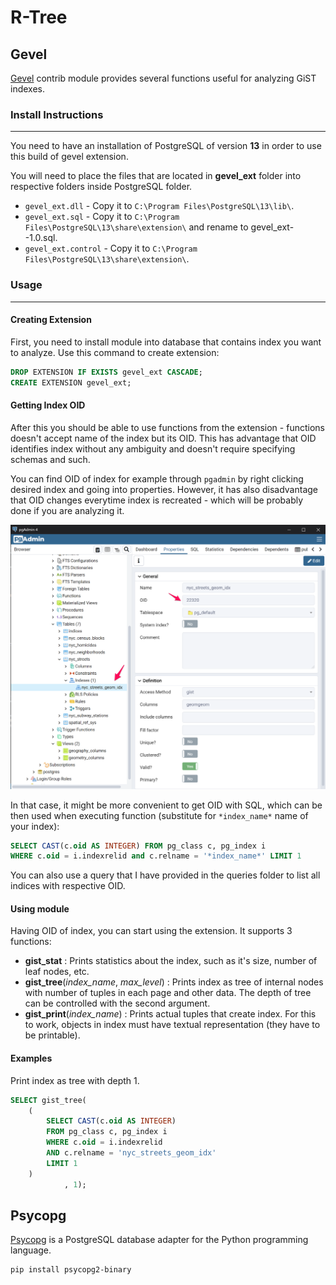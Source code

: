 # R-Tree

## Gevel

[Gevel](http://www.sai.msu.su/~megera/wiki/Gevel "Gevel contrib module") contrib module provides several functions useful for analyzing GiST indexes.

### Install Instructions

---

You need to have an installation of PostgreSQL of version **13** in order to use this build of gevel extension.

You will need to place the files that are located in **gevel_ext** folder into respective folders inside PostgreSQL folder.

- `gevel_ext.dll` - Copy it to `C:\Program Files\PostgreSQL\13\lib\`.
- `gevel_ext.sql` - Copy it to `C:\Program Files\PostgreSQL\13\share\extension\` and rename to gevel_ext--1.0.sql.
- `gevel_ext.control` - Copy it to `C:\Program Files\PostgreSQL\13\share\extension\`.

### Usage

---

#### Creating Extension

First, you need to install module into database that contains index you want to analyze. Use this command to create extension:

```sql
DROP EXTENSION IF EXISTS gevel_ext CASCADE;
CREATE EXTENSION gevel_ext;
```

#### Getting Index OID

After this you should be able to use functions from the extension - functions doesn't accept name of the index but its OID. This has advantage that OID identifies index without any ambiguity and doesn't require specifying schemas and such.

You can find OID of index for example through `pgadmin` by right clicking desired index and going into properties. However, it has also disadvantage that OID changes everytime index is recreated - which will be probably done if you are analyzing it.

![image info](./screens/pgadmin_oid.png)

In that case, it might be more convenient to get OID with SQL, which can be then used when executing function (substitute for `*index_name*` name of your index):

```sql
SELECT CAST(c.oid AS INTEGER) FROM pg_class c, pg_index i 
WHERE c.oid = i.indexrelid and c.relname = '*index_name*' LIMIT 1
```

You can also use a query that I have provided in the queries folder to list all indices with respective OID.

#### Using module

Having OID of index, you can start using the extension. It supports 3 functions:

- **gist_stat** : Prints statistics about the index, such as it's size, number of leaf nodes, etc.
- **gist_tree**(*index_name*, *max_level*) : Prints index as tree of internal nodes with number of tuples in each page and other data. The depth of tree can be controlled with the second argument.
- **gist_print**(*index_name*) : Prints actual tuples that create index. For this to work, objects in index must have textual representation (they have to be printable).

#### Examples

Print index as tree with depth 1.

```sql
SELECT gist_tree(
    (
        SELECT CAST(c.oid AS INTEGER)
        FROM pg_class c, pg_index i 
        WHERE c.oid = i.indexrelid
        AND c.relname = 'nyc_streets_geom_idx'
        LIMIT 1
    )
            , 1);
```

## Psycopg

[Psycopg](https://www.psycopg.org/docs/index.html "Psycopg – PostgreSQL database adapter for Python") is a PostgreSQL database adapter for the Python programming language.

```bash
pip install psycopg2-binary
```
